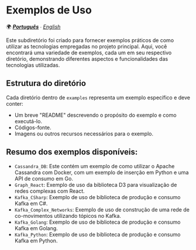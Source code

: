 # Exemplos de Uso

🌍 *[**Português**](README_pt.md) ∙ [English](README.md)*

Este subdiretório foi criado para fornecer exemplos práticos de como utilizar as tecnologias empregadas no projeto principal. Aqui, você encontrará uma variedade de exemplos, cada um em seu respectivo diretório, demonstrando diferentes aspectos e funcionalidades das tecnologias utilizadas.

## Estrutura do diretório

Cada diretório dentro de `examples` representa um exemplo específico e deve conter:

- Um breve "README" descrevendo o propósito do exemplo e como executá-lo.
- Códigos-fonte.
- Imagens ou outros recursos necessários para o exemplo.

## Resumo dos exemplos disponíveis:

- `Cassandra_DB`: Este contém um exemplo de como utilizar o Apache Cassandra com Docker, com um exemplo de inserção em Python e uma API de consumo em Go.
- `Graph_React`: Exemplo de uso da biblioteca D3 para visualização de redes complexas com React.
- `Kafka_CSharp`: Exemplo de uso de biblioteca de produção e consumo Kafka em C#.
- `Kafka_Complex_Networks`: Exemplo de uso de construção de uma rede de co-movimentos utilizando tópicos no Kafka.
- `Kafka_Golang`: Exemplo de uso de biblioteca de produção e consumo Kafka em Golang.
- `Kafka_Python`:  Exemplo de uso de biblioteca de produção e consumo Kafka em Python.

